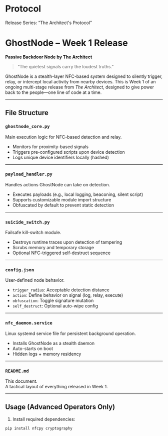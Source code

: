 # Protocol
Release Series: “The Architect's Protocol”


# GhostNode – Week 1 Release  
**Passive Backdoor Node by The Architect**

> “The quietest signals carry the loudest truths.”

GhostNode is a stealth-layer NFC-based system designed to silently trigger, relay, or intercept local activity from nearby devices. This is Week 1 of an ongoing multi-stage release from *The Architect*, designed to give power back to the people—one line of code at a time.

---

## File Structure

### `ghostnode_core.py`  
Main execution logic for NFC-based detection and relay.
- Monitors for proximity-based signals
- Triggers pre-configured scripts upon device detection
- Logs unique device identifiers locally (hashed)

---

### `payload_handler.py`  
Handles actions GhostNode can take on detection.
- Executes payloads (e.g., local logging, beaconing, silent script)
- Supports customizable module import structure
- Obfuscated by default to prevent static detection

---

### `suicide_switch.py`  
Failsafe kill-switch module.
- Destroys runtime traces upon detection of tampering
- Scrubs memory and temporary storage
- Optional NFC-triggered self-destruct sequence

---

### `config.json`  
User-defined node behavior.
- `trigger_radius`: Acceptable detection distance
- `action`: Define behavior on signal (log, relay, execute)
- `obfuscation`: Toggle signature mutation
- `self_destruct`: Optional auto-wipe config

---

### `nfc_daemon.service`  
Linux systemd service file for persistent background operation.
- Installs GhostNode as a stealth daemon
- Auto-starts on boot
- Hidden logs + memory residency

---

### `README.md`  
This document.  
A tactical layout of everything released in Week 1.

---

## Usage (Advanced Operators Only)

1. Install required dependencies:
```bash
pip install nfcpy cryptography
